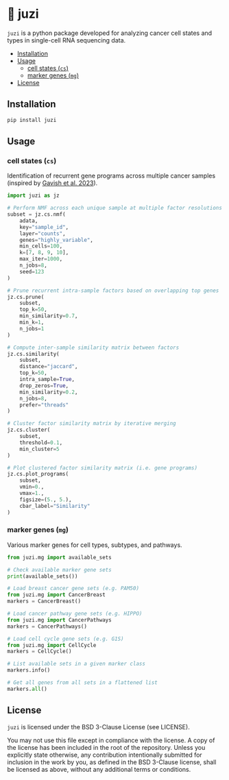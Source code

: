 # :tangerine: juzi

`juzi` is a python package developed for analyzing cancer cell states and types in single-cell RNA sequencing data.

- [Installation](#installation)
- [Usage](#usage)
  - [cell states (`cs`)](#cell-states-cs)
  - [marker genes (`mg`)](#marker-genes-mg)
- [License](#license)

## Installation

```bash
pip install juzi
```

## Usage

### cell states (`cs`)

Identification of recurrent gene programs across multiple cancer samples (inspired by [Gavish et al. 2023](https://www.nature.com/articles/s41586-023-06130-4)).

```python
import juzi as jz

# Perform NMF across each unique sample at multiple factor resolutions
subset = jz.cs.nmf(
    adata,
    key="sample_id",
    layer="counts",
    genes="highly_variable",
    min_cells=100,
    k=[7, 8, 9, 10],
    max_iter=1000,
    n_jobs=8,
    seed=123
)

# Prune recurrent intra-sample factors based on overlapping top genes
jz.cs.prune(
    subset,
    top_k=50,
    min_similarity=0.7,
    min_k=1,
    n_jobs=1
)

# Compute inter-sample similarity matrix between factors
jz.cs.similarity(
    subset,
    distance="jaccard",
    top_k=50,
    intra_sample=True,
    drop_zeros=True,
    min_similarity=0.2,
    n_jobs=8,
    prefer="threads"
)

# Cluster factor similarity matrix by iterative merging
jz.cs.cluster(
    subset,
    threshold=0.1,
    min_cluster=5
)

# Plot clustered factor similarity matrix (i.e. gene programs)
jz.cs.plot_programs(
    subset,
    vmin=0.,
    vmax=1.,
    figsize=(5., 5.),
    cbar_label="Similarity"
)
```

### marker genes (`mg`)

Various marker genes for cell types, subtypes, and pathways.

```python
from juzi.mg import available_sets

# Check available marker gene sets
print(available_sets())

# Load breast cancer gene sets (e.g. PAM50)
from juzi.mg import CancerBreast
markers = CancerBreast()

# Load cancer pathway gene sets (e.g. HIPPO)
from juzi.mg import CancerPathways
markers = CancerPathways()

# Load cell cycle gene sets (e.g. G1S)
from juzi.mg import CellCycle
markers = CellCycle()

# List available sets in a given marker class
markers.info()

# Get all genes from all sets in a flattened list
markers.all()
```

## License

`juzi` is licensed under the BSD 3-Clause License (see LICENSE).

You may not use this file except in compliance with the license. A copy of the license has been included in the root of the repository. Unless you explicitly state otherwise, any contribution intentionally submitted for inclusion in the work by you, as defined in the BSD 3-Clause license, shall be licensed as above, without any additional terms or conditions.
